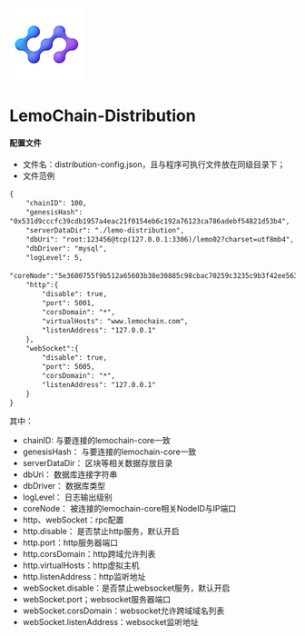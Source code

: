 ![Logo of the project](./logo.png)

# LemoChain-Distribution


#### 配置文件
- 文件名：distribution-config.json，且与程序可执行文件放在同级目录下；
- 文件范例
```
{
	"chainID": 100,
	"genesisHash": "0x531d9cccfc39cdb1957a4eac21f0154eb6c192a76123ca786adebf54821d53b4",
	"serverDataDir": "./lemo-distribution",
	"dbUri": "root:123456@tcp(127.0.0.1:3306)/lemo02?charset=utf8mb4",
	"dbDriver": "mysql",
	"logLevel": 5,
	"coreNode":"5e3600755f9b512a65603b38e30885c98cbac70259c3235c9b3f42ee563b480edea351ba0ff5748a638fe0aeff5d845bf37a3b437831871b48fd32f33cd9a3c0@120.78.132.151:7003",
	"http":{
		"disable": true,
		"port": 5001,
		"corsDomain": "*",
		"virtualHosts": "www.lemochain.com",
		"listenAddress": "127.0.0.1"
	},
	"webSocket":{
		"disable": true,
		"port": 5005,
		"corsDomain": "*",
		"listenAddress": "127.0.0.1"
	}
}
```
其中：
- chainID: 与要连接的lemochain-core一致
- genesisHash： 与要连接的lemochain-core一致
- serverDataDir： 区块等相关数据存放目录
- dbUri： 数据库连接字符串
- dbDriver： 数据库类型
- logLevel： 日志输出级别
- coreNode： 被连接的lemochain-core相关NodeID与IP端口
- http、webSocket：rpc配置
- http.disable： 是否禁止http服务，默认开启
- http.port：http服务器端口
- http.corsDomain：http跨域允许列表
- http.virtualHosts：http虚拟主机
- http.listenAddress：http监听地址
- webSocket.disable：是否禁止websocket服务，默认开启
- webSocket.port；websocket服务器端口
- webSocket.corsDomain：websocket允许跨域域名列表
- webSocket.listenAddress：websocket监听地址
